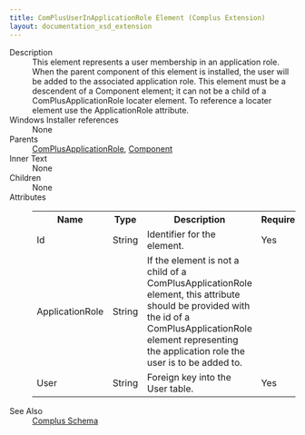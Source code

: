 ```yaml
---
title: ComPlusUserInApplicationRole Element (Complus Extension)
layout: documentation_xsd_extension
---
```

<dl>
  <dt>Description</dt>
  <dd>         This element represents a user membership in an         application role. When the parent component of this element is installed, the         user will be added to the associated application role. This element must be a descendent         of a Component element; it can not be a child of a ComPlusApplicationRole         locater element. To reference a locater element use the ApplicationRole         attribute.       </dd>
  <dt>Windows Installer references</dt>
  <dd>None</dd>
  <dt>Parents</dt>
  <dd>
    <a href="../complus/complusapplicationrole" class="extension">ComPlusApplicationRole</a>, <a href="../wix/component">Component</a></dd>
  <dt>Inner Text</dt>
  <dd>None</dd>
  <dt>Children</dt>
  <dd>None</dd>
  <dt>Attributes</dt>
  <dd>
    <table cellspacing="0" cellpadding="0" class="schema">
      <tr>
        <th width="15%">Name</th>
        <th width="15%">Type</th>
        <th width="65%">Description</th>
        <th width="15%">Required</th>
      </tr>
      <tr>
        <td>Id</td>
        <td>String</td>
        <td>           Identifier for the element.         </td>
        <td>Yes</td>
      </tr>
      <tr>
        <td>ApplicationRole</td>
        <td>String</td>
        <td>           If the element is not a child of a ComPlusApplicationRole           element, this attribute should be provided with the id of a           ComPlusApplicationRole element representing the application role the user is           to be added to.         </td>
        <td>&nbsp;</td>
      </tr>
      <tr>
        <td>User</td>
        <td>String</td>
        <td>           Foreign key into the User table.         </td>
        <td>Yes</td>
      </tr>
    </table>
  </dd>
  <dt>See Also</dt>
  <dd>
    <a href="../complus">Complus Schema</a>
  </dd>
</dl>
